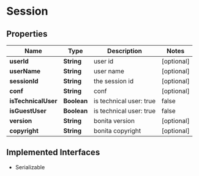 

# Session

## Properties

Name | Type | Description | Notes
------------ | ------------- | ------------- | -------------
**userId** | **String** | user id |  [optional]
**userName** | **String** | user name |  [optional]
**sessionId** | **String** | the session id |  [optional]
**conf** | **String** | conf |  [optional]
**isTechnicalUser** | **Boolean** | is technical user: true|false |  [optional]
**isGuestUser** | **Boolean** | is technical user: true|false |  [optional]
**version** | **String** | bonita version |  [optional]
**copyright** | **String** | bonita copyright |  [optional]


## Implemented Interfaces

* Serializable


